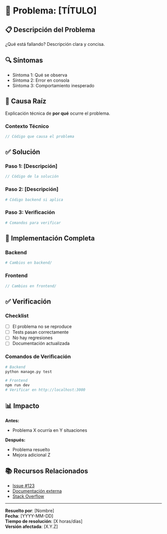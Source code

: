 # 🐛 Problema: [TÍTULO]

## 📋 Descripción del Problema

¿Qué está fallando? Descripción clara y concisa.

## 🔍 Síntomas

- Síntoma 1: Qué se observa
- Síntoma 2: Error en consola
- Síntoma 3: Comportamiento inesperado

## 🎯 Causa Raíz

Explicación técnica de **por qué** ocurre el problema.

### Contexto Técnico
```typescript
// Código que causa el problema
```

## ✅ Solución

### Paso 1: [Descripción]
```typescript
// Código de la solución
```

### Paso 2: [Descripción]
```python
# Código backend si aplica
```

### Paso 3: Verificación
```bash
# Comandos para verificar
```

## 🔧 Implementación Completa

### Backend
```python
# Cambios en backend/
```

### Frontend
```typescript
// Cambios en frontend/
```

## ✅ Verificación

### Checklist
- [ ] El problema no se reproduce
- [ ] Tests pasan correctamente
- [ ] No hay regresiones
- [ ] Documentación actualizada

### Comandos de Verificación
```bash
# Backend
python manage.py test

# Frontend
npm run dev
# Verificar en http://localhost:3000
```

## 📊 Impacto

**Antes:**
- Problema X ocurría en Y situaciones

**Después:**
- Problema resuelto
- Mejora adicional Z

## 📚 Recursos Relacionados

- [Issue #123](link)
- [Documentación externa](link)
- [Stack Overflow](link)

---

**Resuelto por**: [Nombre]  
**Fecha**: [YYYY-MM-DD]  
**Tiempo de resolución**: [X horas/días]  
**Versión afectada**: [X.Y.Z]

